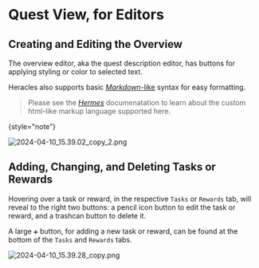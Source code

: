 # Quest View, for Editors

## Creating and Editing the Overview

The overview editor, aka the quest description editor, has buttons for applying styling or color to selected text.

Heracles also supports basic [_Markdown_-like](Markdown-Heracles-Style.md) syntax for easy formatting.

> Please see the *[Hermes](https://docs.terrarium.earth/docs/hermes/intro)* documenatation to learn about the custom html-like markup language supported here.
>
{style="note"}

![2024-04-10_15.39.02_copy_2.png](2024-04-10_15.39.02_copy_2.png)


## Adding, Changing, and Deleting Tasks or Rewards

Hovering over a task or reward, in the respective `Tasks` or `Rewards` tab, will reveal to the right two buttons: a pencil icon button to edit the task or reward, and a trashcan button to delete it.

A large `➕` button, for adding a new task or reward, can be found at the bottom of the `Tasks` and `Rewards` tabs.

![2024-04-10_15.39.28_copy.png](2024-04-10_15.39.28_copy.png)
